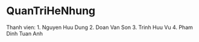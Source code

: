 # QuanTriHeNhung
Thanh vien:
	1. Nguyen Huu Dung
	2. Doan Van Son
	3. Trinh Huu Vu
	4. Pham Dinh Tuan Anh

